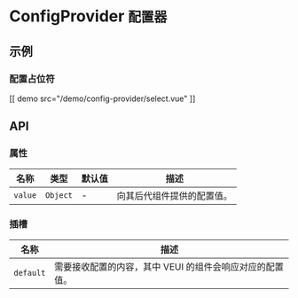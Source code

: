# ConfigProvider <small>配置器</small>

## 示例

### 配置占位符

[[ demo src="/demo/config-provider/select.vue" ]]


## API

### 属性

| 名称 | 类型 | 默认值 | 描述 |
| -- | -- | -- | -- |
| ``value`` | `Object` | - | 向其后代组件提供的配置值。 |

### 插槽

| 名称 | 描述 |
| -- | -- |
| ``default`` | 需要接收配置的内容，其中 VEUI 的组件会响应对应的配置值。 |
